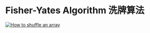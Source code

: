 # Fisher-Yates Algorithm 洗牌算法

[![How to shuffle an array](http://img.youtube.com/vi/4zx5bM2OcvA/0.jpg)](http://www.youtube.com/watch?v=4zx5bM2OcvA "How to shuffle an array")

